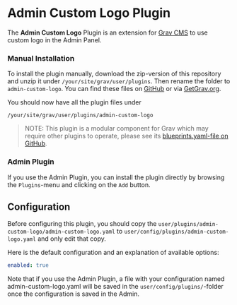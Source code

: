 # Admin Custom Logo Plugin

The **Admin Custom Logo** Plugin is an extension for [Grav CMS](http://github.com/getgrav/grav) to use custom logo in the Admin Panel.

### Manual Installation

To install the plugin manually, download the zip-version of this repository and unzip it under `/your/site/grav/user/plugins`. Then rename the folder to `admin-custom-logo`. You can find these files on [GitHub](https://github.com/manuchan/grav-plugin-admin-custom-logo) or via [GetGrav.org](http://getgrav.org/downloads/plugins#extras).

You should now have all the plugin files under

    /your/site/grav/user/plugins/admin-custom-logo
	
> NOTE: This plugin is a modular component for Grav which may require other plugins to operate, please see its [blueprints.yaml-file on GitHub](https://github.com/manuchan/grav-plugin-admin-custom-logo/blob/master/blueprints.yaml).

### Admin Plugin

If you use the Admin Plugin, you can install the plugin directly by browsing the `Plugins`-menu and clicking on the `Add` button.

## Configuration

Before configuring this plugin, you should copy the `user/plugins/admin-custom-logo/admin-custom-logo.yaml` to `user/config/plugins/admin-custom-logo.yaml` and only edit that copy.

Here is the default configuration and an explanation of available options:

```yaml
enabled: true
```

Note that if you use the Admin Plugin, a file with your configuration named admin-custom-logo.yaml will be saved in the `user/config/plugins/`-folder once the configuration is saved in the Admin.
